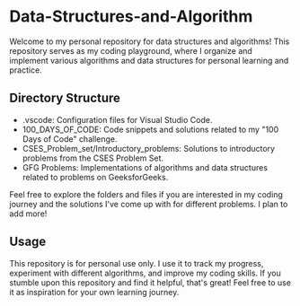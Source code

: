 # Data-Structures-and-Algorithm
Welcome to my personal repository for data structures and algorithms! This repository serves as my coding playground, where I organize and implement various algorithms and data structures for personal learning and practice.

## Directory Structure
- .vscode: Configuration files for Visual Studio Code.
- 100_DAYS_OF_CODE: Code snippets and solutions related to my "100 Days of Code" challenge.
- CSES_Problem_set/Introductory_problems: Solutions to introductory problems from the CSES Problem Set.
- GFG Problems: Implementations of algorithms and data structures related to problems on GeeksforGeeks.


Feel free to explore the folders and files if you are interested in my coding journey and the solutions I've come up with for different problems.
I plan to add more!
## Usage
This repository is for personal use only. I use it to track my progress, experiment with different algorithms, and improve my coding skills. If you stumble upon this repository and find it helpful, that's great! Feel free to use it as inspiration for your own learning journey.
